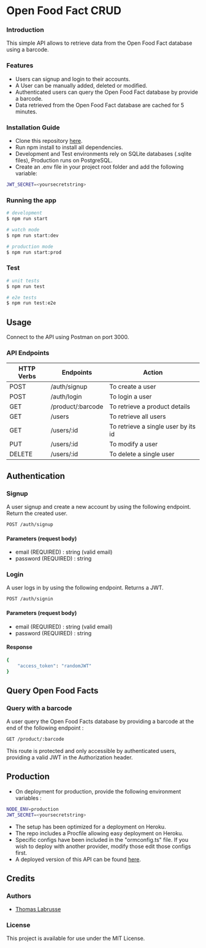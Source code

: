 # Open Food Fact CRUD

### Introduction

This simple API allows to retrieve data from the Open Food Fact database using a barcode.

### Features

- Users can signup and login to their accounts.
- A User can be manually added, deleted or modified.
- Authenticated users can query the Open Food Fact database by provide a barcode.
- Data retrieved from the Open Food Fact database are cached for 5 minutes.

### Installation Guide

- Clone this repository [here](https://github.com/thomas-labrusse/crud-nestjs.git).
- Run npm install to install all dependencies.
- Development and Test environments rely on SQLite databases (.sqlite files), Production runs on PostgreSQL.
- Create an .env file in your project root folder and add the following variable:

```bash
JWT_SECRET=<yoursecretstring>
```

### Running the app

```bash
# development
$ npm run start

# watch mode
$ npm run start:dev

# production mode
$ npm run start:prod
```

### Test

```bash
# unit tests
$ npm run test

# e2e tests
$ npm run test:e2e
```

## Usage

Connect to the API using Postman on port 3000.

### API Endpoints

| HTTP Verbs | Endpoints         | Action                              |
| ---------- | ----------------- | ----------------------------------- |
| POST       | /auth/signup      | To create a user                    |
| POST       | /auth/login       | To login a user                     |
| GET        | /product/:barcode | To retrieve a product details       |
| GET        | /users            | To retrieve all users               |
| GET        | /users/:id        | To retrieve a single user by its id |
| PUT        | /users/:id        | To modify a user                    |
| DELETE     | /users/:id        | To delete a single user             |

## Authentication

### Signup

A user signup and create a new account by using the following endpoint. Return the created user.

```bash
POST /auth/signup
```

#### Parameters (request body)

- email (REQUIRED) : string (valid email)
- password (REQUIRED) : string

### Login

A user logs in by using the following endpoint. Returns a JWT.

```bash
POST /auth/signin
```

#### Parameters (request body)

- email (REQUIRED) : string (valid email)
- password (REQUIRED) : string

#### Response

```bash
{
    "access_token": "randomJWT"
}
```

## Query Open Food Facts

### Query with a barcode

A user query the Open Food Facts database by providing a barcode at the end of the following endpoint :

```bash
GET /product/:barcode
```

This route is protected and only accessible by authenticated users, providing a valid JWT in the Authorization header.

## Production

- On deployment for production, provide the following environment variables :

```bash
NODE_ENV=production
JWT_SECRET=<yoursecretstring>
```

- The setup has been optimized for a deployment on Heroku.
- The repo includes a Procfile allowing easy deployment on Heroku.
- Specific configs have been included in the "ormconfig.ts" file. If you wish to deploy with another provider, modify those edit those configs first.
- A deployed version of this API can be found [here](https://hidden-thicket-27219.herokuapp.com/).

## Credits

### Authors

- [Thomas Labrusse](https://github.com/thomas-labrusse)

### License

This project is available for use under the MIT License.

```

```
